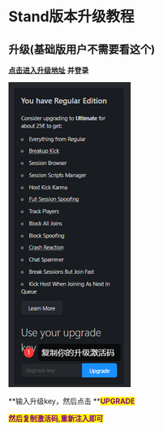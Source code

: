 # Stand版本升级教程

## 升级(基础版用户不需要看这个)

[**点击进入升级地址**](https://stand.gg/account/) **并登录**

![](<../../.gitbook/assets/image (42) (1) (1).png>)

**输入升级key，然后点击 **<mark style="color:purple;">**UPGRADE**</mark>

<mark style="color:purple;">**然后复制激活码,重新注入即可**</mark>
